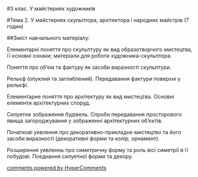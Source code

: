 <div id="hypercomments_widget" class="js-hypercomments-widget invisible"></div>

#3 клас. У майстернях художників

#Тема 2.  У майстернях скульптора, архітектора і  народних майстрів (7 годин)

##Зміст навчального матеріалу:

Елементарні поняття про скульптуру як вид образотворчого мистецтва, її основні ознаки; матеріали для роботи художника-скульптора. 

Поняття про об’єм та фактуру як засоби виразності скульптури. 

Рельєф (опуклий та заглиблений). Передавання фактури поверхні у рельєфі.

Елементарне поняття про архітектуру як вид мистецтва. Основні елементи архітектурних споруд. 

Силуетне зображення будівель. Спроби передавання просторового явища загороджування у зображенні архітектурних об’єктів. 

Початкові уявлення про декоративно-прикладне мистецтво та його засоби виразності (декоративні форми та колір, орнамент).

Розширення уявленнь про симетричну форму та роль вісі симетрії в її побудові. Поєднання силуетної форми та декору.


<div class="js-hypercomments-container">
    <a href="http://hypercomments.com" class="hc-link" title="comments widget">comments powered by HyperComments</a>
</div>